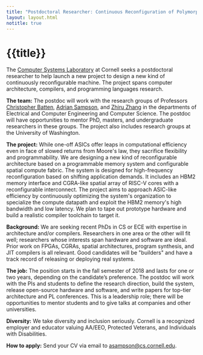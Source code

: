 ```yaml
---
title: "Postdoctoral Researcher: Continuous Reconfiguration of Polymorphic Hardware"
layout: layout.html
notitle: true
---
```

# {{title}}

The [Computer Systems Laboratory][csl] at Cornell seeks a postdoctoral researcher to help launch a new project to design a new kind of continuously reconfigurable machine. The project spans computer architecture, compilers, and programming languages research.

[csl]: http://www.csl.cornell.edu

**The team:** The postdoc will work with the research groups of Professors [Christopher Batten][batten], [Adrian Sampson][sampson], and [Zhiru Zhang][zhang] in the departments of Electrical and Computer Engineering and Computer Science. The postdoc will have opportunities to mentor PhD, masters, and undergraduate researchers in these groups. The project also includes research groups at the University of Washington.

[batten]: http://www.csl.cornell.edu/~cbatten/
[sampson]: https://www.cs.cornell.edu/~asampson/
[zhang]: http://www.csl.cornell.edu/~zhiruz/

**The project:** While one-off ASICs offer leaps in computational efficiency even in face of slowed returns from Moore's law, they sacrifice flexibility and programmability. We are designing a new kind of reconfigurable architecture based on a programmable memory system and configurable spatial compute fabric. The system is designed for high-frequency reconfiguration based on shifting application demands. It includes an HBM2 memory interface and CGRA-like spatial array of RISC-V cores with a reconfigurable interconnect. The project aims to approach ASIC-like efficiency by continuously optimizing the system's organization to specialize the compute datapath and exploit the HBM2 memory's high bandwidth and low latency. We plan to tape out prototype hardware and build a realistic compiler toolchain to target it.

**Background:** We are seeking recent PhDs in CS or ECE with expertise in architecture and/or compilers. Researchers in one area or the other will fit well; researchers whose interests span hardware and software are ideal. Prior work on FPGAs, CGRAs, spatial architectures, program synthesis, and JIT compilers is all relevant. Good candidates will be "builders" and have a track record of releasing or deploying real systems.

**The job:** The position starts in the fall semester of 2018 and lasts for one or two years, depending on the candidate’s preference. The postdoc will work with the PIs and students to define the research direction, build the system, release open-source hardware and software, and write papers for top-tier architecture and PL conferences. This is a leadership role; there will be opportunities to mentor students and to give talks at companies and other universities.

**Diversity:** We take diversity and inclusion seriously. Cornell is a recognized employer and educator valuing AA/EEO, Protected Veterans, and Individuals with Disabilities.

**How to apply:** Send your CV via email to <asampson@cs.cornell.edu>.
